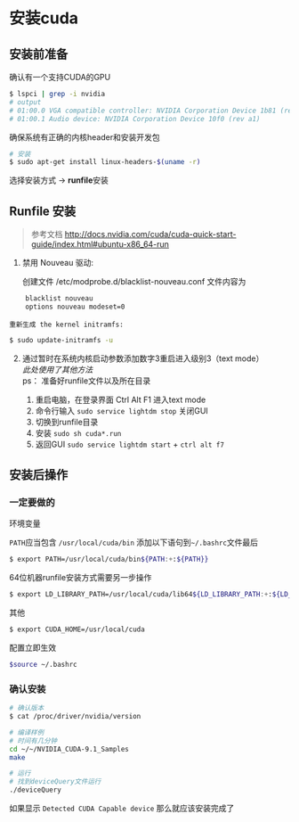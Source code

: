 # 安装cuda

## 安装前准备

确认有一个支持CUDA的GPU

``` bash
$ lspci | grep -i nvidia
# output
# 01:00.0 VGA compatible controller: NVIDIA Corporation Device 1b81 (rev a1)
# 01:00.1 Audio device: NVIDIA Corporation Device 10f0 (rev a1)
```

确保系统有正确的内核header和安装开发包

``` bash Ubuntu
# 安装
$ sudo apt-get install linux-headers-$(uname -r)
```
选择安装方式 -> **runfile**安装

## Runfile 安装

> 参考文档
> http://docs.nvidia.com/cuda/cuda-quick-start-guide/index.html#ubuntu-x86_64-run


1. 禁用 Nouveau 驱动: 

    创建文件 /etc/modprobe.d/blacklist-nouveau.conf 文件内容为

``` bash
    blacklist nouveau
    options nouveau modeset=0
```

	重新生成 the kernel initramfs:
    
``` bash
$ sudo update-initramfs -u
```

2. 通过暂时在系统内核启动参数添加数字3重启进入级别3（text mode） \
*此处使用了其他方法* \
ps： 准备好runfile文件以及所在目录

	1. 重启电脑，在登录界面 Ctrl Alt F1 进入text mode 
	2. 命令行输入 `sudo service lightdm stop` 关闭GUI
	3. 切换到runfile目录
	4. 安装 `sudo sh cuda*.run`
	5. 返回GUI `sudo service lightdm start` + `ctrl alt f7`
	

## 安装后操作

### 一定要做的

环境变量

`PATH`应当包含 `/usr/local/cuda/bin` 添加以下语句到`~/.bashrc`文件最后
``` bash
$ export PATH=/usr/local/cuda/bin${PATH:+:${PATH}}
```

64位机器runfile安装方式需要另一步操作
``` bash
$ export LD_LIBRARY_PATH=/usr/local/cuda/lib64${LD_LIBRARY_PATH:+:${LD_LIBRARY_PATH}}
```

其他
```bash
$ export CUDA_HOME=/usr/local/cuda
```

配置立即生效
``` bash
$source ~/.bashrc 
```

### 确认安装

``` bash
# 确认版本
$ cat /proc/driver/nvidia/version 

# 编译样例
# 时间有几分钟
cd ~/~/NVIDIA_CUDA-9.1_Samples
make

# 运行
# 找到deviceQuery文件运行
./deviceQuery
```

如果显示 `Detected CUDA Capable device` 那么就应该安装完成了



